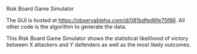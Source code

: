 Risk Board Game Simulator

The GUI is hosted at https://observablehq.com/d/081bdfed6fe75f86. All other code is the algorithm to generate the data. 

This Risk Board Game Simulator shows the statistical likelihood of victory between X attackers and Y defenders as well as the most likely outcomes.
